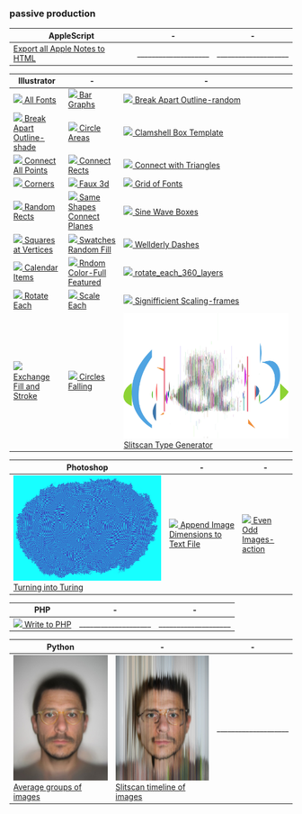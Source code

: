 ### passive production

| AppleScript | - | - |
| --- | --- | --- |
| [Export all Apple Notes to HTML](https://github.com/jk-keller/notes-export) | ____________________ | ____________________ |

| Illustrator | - | - |
| --- | --- | --- |
| [![ ](https://github.com/jk-keller/scripture-collection/blob/master/img/all_fonts.png) All Fonts](https://github.com/jk-keller/scripture-collection/blob/master/Illustrator/all_fonts.jsx) | [![ ](https://github.com/jk-keller/scripture-collection/blob/master/img/bar_graphs.png) Bar Graphs](https://github.com/jk-keller/scripture-collection/blob/master/Illustrator/bar_graphs.jsx) | [![ ](https://github.com/jk-keller/scripture-collection/blob/master/img/break_apart_outline-random.png) Break Apart Outline-random](https://github.com/jk-keller/scripture-collection/blob/master/Illustrator/break_apart_outline-random.jsx) |
| [![ ](https://github.com/jk-keller/scripture-collection/blob/master/img/break_apart_outline-shade.png) Break Apart Outline-shade](https://github.com/jk-keller/scripture-collection/blob/master/Illustrator/break_apart_outline-shade.jsx) | [![ ](https://github.com/jk-keller/scripture-collection/blob/master/img/circle_areas.png) Circle Areas](https://github.com/jk-keller/scripture-collection/blob/master/Illustrator/circle_areas.jsx) | [![ ](https://github.com/jk-keller/scripture-collection/blob/master/img/clamshell_box_template.png) Clamshell Box Template](https://github.com/jk-keller/scripture-collection/blob/master/Illustrator/clamshell_box_template.jsx) |
| [![ ](https://github.com/jk-keller/scripture-collection/blob/master/img/connect_all_points.png) Connect All Points](https://github.com/jk-keller/scripture-collection/blob/master/Illustrator/connect_all_points.jsx) | [![ ](https://github.com/jk-keller/scripture-collection/blob/master/img/connect_rects.png) Connect Rects](https://github.com/jk-keller/scripture-collection/blob/master/Illustrator/connect_rects.jsx) | [![ ](https://github.com/jk-keller/scripture-collection/blob/master/img/connect_with_triangles.png) Connect with Triangles](https://github.com/jk-keller/scripture-collection/blob/master/Illustrator/connect_with_triangles.jsx) |
| [![ ](https://github.com/jk-keller/scripture-collection/blob/master/img/corners.png) Corners](https://github.com/jk-keller/scripture-collection/blob/master/Illustrator/corners.jsx) | [![ ](https://github.com/jk-keller/scripture-collection/blob/master/img/faux_3d.png) Faux 3d](https://github.com/jk-keller/scripture-collection/blob/master/Illustrator/faux_3d.jsx) | [![ ](https://github.com/jk-keller/scripture-collection/blob/master/img/grid_of_fonts.png) Grid of Fonts](https://github.com/jk-keller/scripture-collection/blob/master/Illustrator/grid_of_fonts.jsx) |
| [![ ](https://github.com/jk-keller/scripture-collection/blob/master/img/random_rects.png) Random Rects](https://github.com/jk-keller/scripture-collection/blob/master/Illustrator/random_rects.jsx) | [![ ](https://github.com/jk-keller/scripture-collection/blob/master/img/same_shapes_connect_planes.png) Same Shapes Connect Planes](https://github.com/jk-keller/scripture-collection/blob/master/Illustrator/same_shapes_connect_planes.jsx) | [![ ](https://github.com/jk-keller/scripture-collection/blob/master/img/sine_wave_boxes.png) Sine Wave Boxes](https://github.com/jk-keller/scripture-collection/blob/master/Illustrator/sine_wave_boxes.jsx) |
| [![ ](https://github.com/jk-keller/scripture-collection/blob/master/img/squares_at_vertices.png) Squares at Vertices](https://github.com/jk-keller/scripture-collection/blob/master/Illustrator/squares_at_vertices.jsx) | [![ ](https://github.com/jk-keller/scripture-collection/blob/master/img/swatches_random_fill.png) Swatches Random Fill](https://github.com/jk-keller/scripture-collection/blob/master/Illustrator/swatches_random_fill.jsx) | [![ ](https://github.com/jk-keller/scripture-collection/blob/master/img/wellderly_dashes.png) Wellderly Dashes](https://github.com/jk-keller/scripture-collection/blob/master/Illustrator/wellderly_dashes.jsx) |
| [![ ](https://github.com/jk-keller/scripture-collection/blob/master/img/calendar_items.png) Calendar Items](https://github.com/jk-keller/scripture-collection/blob/master/Illustrator/calendar_items.jsx) | [![ ](https://github.com/jk-keller/scripture-collection/blob/master/img/random_color-full_featured.png) Rndom Color-Full Featured](https://github.com/jk-keller/scripture-collection/blob/master/Illustrator/random_color-full_featured.jsx) | [![ ](https://github.com/jk-keller/scripture-collection/blob/master/img/rotate_each_360_layers.png) rotate_each_360_layers](https://github.com/jk-keller/scripture-collection/blob/master/Illustrator/rotate_each_360_layers.jsx) |
| [![ ](https://github.com/jk-keller/scripture-collection/blob/master/img/rotate_each.png) Rotate Each](https://github.com/jk-keller/scripture-collection/blob/master/Illustrator/rotate_each.jsx) | [![ ](https://github.com/jk-keller/scripture-collection/blob/master/img/scale_each.png) Scale Each](https://github.com/jk-keller/scripture-collection/blob/master/Illustrator/scale_each.jsx) | [![ ](https://github.com/jk-keller/scripture-collection/blob/master/img/signifficient_scaling-frames.png) Signifficient Scaling-frames](https://github.com/jk-keller/scripture-collection/blob/master/Illustrator/signifficient_scaling-frames.jsx) |
| [![ ](https://github.com/jk-keller/scripture-collection/blob/master/img/exchange_fill_and_stroke.png) Exchange Fill and Stroke](https://github.com/jk-keller/scripture-collection/blob/master/Illustrator/exchange_fill_and_stroke.jsx) | [![ ](https://github.com/jk-keller/scripture-collection/blob/master/img/circles_falling.png) Circles Falling](https://github.com/jk-keller/scripture-collection/blob/master/Illustrator/circles_falling.jsx) | [![ ](https://github.com/jk-keller/scripture-collection/blob/master/img/slitscan_type.jpg) Slitscan Type Generator](https://github.com/jk-keller/slitscan-type-generator) |

| Photoshop | - | - |
| --- | --- | --- |
| [![ ](https://github.com/jk-keller/scripture-collection/blob/master/img/turning_into_turing.png) Turning into Turing](https://github.com/jk-keller/rotational-growth) | [![ ](https://github.com/jk-keller/scripture-collection/blob/master/img/append_image_dimensions_to_text_file.png) Append Image Dimensions to Text File](https://github.com/jk-keller/scripture-collection/blob/master/Photoshop/append_image_dimensions_to_text_file.jsx) | [![ ](https://github.com/jk-keller/scripture-collection/blob/master/img/even_odd_images-action.png) Even Odd Images-action](https://github.com/jk-keller/scripture-collection/blob/master/Photoshop/even_odd_images-action.jsx) |

| PHP | - | - |
| --- | --- | --- |
| [![ ](https://github.com/jk-keller/scripture-collection/blob/master/img/write_to_php.png) Write to PHP](https://github.com/jk-keller/scripture-collection/blob/master/PHP/write_to_php.php) | ____________________ | ____________________ |

| Python | - | - |
| --- | --- | --- |
| [![ ](https://github.com/jk-keller/scripture-collection/blob/master/img/python--average.jpg) Average groups of images](https://github.com/jk-keller/scripture-collection/blob/master/Python/averaged_image_groups.py) | [![ ](https://github.com/jk-keller/scripture-collection/blob/master/img/python--slitscan.jpg) Slitscan timeline of images](https://github.com/jk-keller/scripture-collection/blob/master/Python/slitscan_images.py) | ____________________ |
